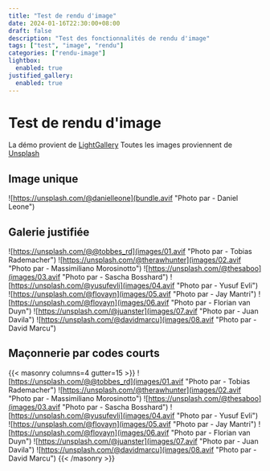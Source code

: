 ```yaml
---
title: "Test de rendu d'image"
date: 2024-01-16T22:30:00+08:00
draft: false
description: "Test des fonctionnalités de rendu d'image"
tags: ["test", "image", "rendu"]
categories: ["rendu-image"]
lightbox:
  enabled: true
justified_gallery:
  enabled: true
---
```


# Test de rendu d'image
La démo provient de [LightGallery](https://www.lightgalleryjs.com/demos/thumbnails/)
Toutes les images proviennent de [Unsplash](https://unsplash.com/)

## Image unique
![https://unsplash.com/@danielleone](bundle.avif "Photo par - Daniel Leone")

## Galerie justifiée
![https://unsplash.com/@@tobbes_rd](images/01.avif "Photo par - Tobias Rademacher")
![https://unsplash.com/@therawhunter](images/02.avif "Photo par - Massimiliano Morosinotto")
![https://unsplash.com/@thesaboo](images/03.avif "Photo par - Sascha Bosshard")
![https://unsplash.com/@yusufevli](images/04.avif "Photo par - Yusuf Evli")
![https://unsplash.com/@flovayn](images/05.avif "Photo par - Jay Mantri")
![https://unsplash.com/@flovayn](images/06.avif "Photo par -  Florian van Duyn")
![https://unsplash.com/@juanster](images/07.avif "Photo par - Juan Davila")
![https://unsplash.com/@davidmarcu](images/08.avif "Photo par - David Marcu") 

## Maçonnerie par codes courts
{{< masonry columns=4 gutter=15 >}}
![https://unsplash.com/@@tobbes_rd](images/01.avif "Photo par - Tobias Rademacher")
![https://unsplash.com/@therawhunter](images/02.avif "Photo par - Massimiliano Morosinotto")
![https://unsplash.com/@thesaboo](images/03.avif "Photo par - Sascha Bosshard")
![https://unsplash.com/@yusufevli](images/04.avif "Photo par - Yusuf Evli")
![https://unsplash.com/@flovayn](images/05.avif "Photo par - Jay Mantri")
![https://unsplash.com/@flovayn](images/06.avif "Photo par -  Florian van Duyn")
![https://unsplash.com/@juanster](images/07.avif "Photo par - Juan Davila")
![https://unsplash.com/@davidmarcu](images/08.avif "Photo par - David Marcu") 
{{< /masonry >}}